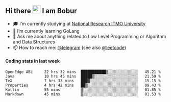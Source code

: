 ## Hi there <img src="https://media.giphy.com/media/hvRJCLFzcasrR4ia7z/giphy.gif" width="25px" height="25px"> I am Bobur

- :mortar_board: I’m currently studying at [National Research ITMO University](https://itmo.ru/)
- :seedling: I’m currently learning GoLang
- :speech_balloon: Ask me about anything related to Low Level Programming or Algorithm and Data Structures
- :mailbox: How to reach me: [@telegram](https://t.me/bobur_zakirov) (see also [@leetcode](https://leetcode.com/insanis/))      

#### Coding stats in last week

<!--START_SECTION:waka-->

```text
OpenEdge ABL     22 hrs 32 mins  ███████████▒░░░░░░░░░░░░░   45.21 %
Java             10 hrs 45 mins  █████▒░░░░░░░░░░░░░░░░░░░   21.59 %
TeX              7 hrs 33 mins   ███▓░░░░░░░░░░░░░░░░░░░░░   15.15 %
Properties       4 hrs 42 mins   ██▒░░░░░░░░░░░░░░░░░░░░░░   09.43 %
Kotlin           55 mins         ▒░░░░░░░░░░░░░░░░░░░░░░░░   01.85 %
Markdown         45 mins         ▒░░░░░░░░░░░░░░░░░░░░░░░░   01.53 %
```

<!--END_SECTION:waka-->
